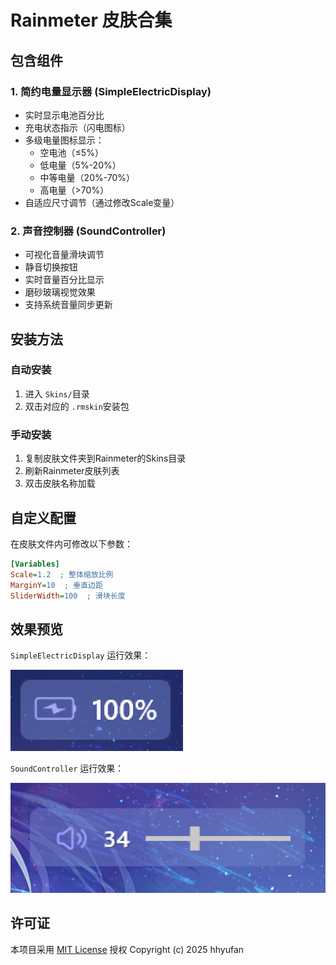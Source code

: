 # Rainmeter 皮肤合集

## 包含组件

### 1. 简约电量显示器 (SimpleElectricDisplay)

- 实时显示电池百分比
- 充电状态指示（闪电图标）
- 多级电量图标显示：
  - 空电池（≤5%）
  - 低电量（5%-20%）
  - 中等电量（20%-70%）
  - 高电量（>70%）
- 自适应尺寸调节（通过修改Scale变量）

### 2. 声音控制器 (SoundController)

- 可视化音量滑块调节
- 静音切换按钮
- 实时音量百分比显示
- 磨砂玻璃视觉效果
- 支持系统音量同步更新

## 安装方法

### 自动安装

1. 进入 `Skins/`目录
2. 双击对应的 `.rmskin`安装包

### 手动安装

1. 复制皮肤文件夹到Rainmeter的Skins目录
2. 刷新Rainmeter皮肤列表
3. 双击皮肤名称加载

## 自定义配置

在皮肤文件内可修改以下参数：

```ini
[Variables]
Scale=1.2  ; 整体缩放比例
MarginY=10  ; 垂直边距
SliderWidth=100  ; 滑块长度
```

## 效果预览

`SimpleElectricDisplay` 运行效果：

![电量显示截图](images/preview.png)

`SoundController` 运行效果：

![声音控制截图](images/preview2.png)

## 许可证

本项目采用 [MIT License](LICENSE) 授权
Copyright (c) 2025 hhyufan
